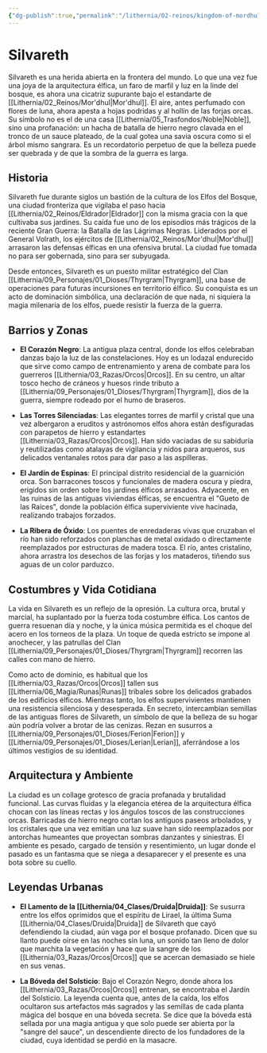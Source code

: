 ```yaml
---
{"dg-publish":true,"permalink":"/lithernia/02-reinos/kingdom-of-mordhul/silvareth/","title":"Silvareth","tags":["lithernia","ciudad","Mor'dhul"]}
---
```


# Silvareth

Silvareth es una herida abierta en la frontera del mundo. Lo que una vez fue una joya de la arquitectura élfica, un faro de marfil y luz en la linde del bosque, es ahora una cicatriz supurante bajo el estandarte de [[Lithernia/02_Reinos/Mor'dhul\|Mor'dhul]]. El aire, antes perfumado con flores de luna, ahora apesta a hojas podridas y al hollín de las forjas orcas. Su símbolo no es el de una casa [[Lithernia/05_Trasfondos/Noble\|Noble]], sino una profanación: un hacha de batalla de hierro negro clavada en el tronco de un sauce plateado, de la cual gotea una savia oscura como si el árbol mismo sangrara. Es un recordatorio perpetuo de que la belleza puede ser quebrada y de que la sombra de la guerra es larga.

## Historia

Silvareth fue durante siglos un bastión de la cultura de los Elfos del Bosque, una ciudad fronteriza que vigilaba el paso hacia [[Lithernia/02_Reinos/Eldrador\|Eldrador]] con la misma gracia con la que cultivaba sus jardines. Su caída fue uno de los episodios más trágicos de la reciente Gran Guerra: la Batalla de las Lágrimas Negras. Liderados por el General Volrath, los ejércitos de [[Lithernia/02_Reinos/Mor'dhul\|Mor'dhul]] arrasaron las defensas élficas en una ofensiva brutal. La ciudad fue tomada no para ser gobernada, sino para ser subyugada.

Desde entonces, Silvareth es un puesto militar estratégico del Clan [[Lithernia/09_Personajes/01_Dioses/Thyrgram\|Thyrgram]], una base de operaciones para futuras incursiones en territorio élfico. Su conquista es un acto de dominación simbólica, una declaración de que nada, ni siquiera la magia milenaria de los elfos, puede resistir la fuerza de la guerra.

## Barrios y Zonas

- **El Corazón Negro**: La antigua plaza central, donde los elfos celebraban danzas bajo la luz de las constelaciones. Hoy es un lodazal endurecido que sirve como campo de entrenamiento y arena de combate para los guerreros [[Lithernia/03_Razas/Orcos\|Orcos]]. En su centro, un altar tosco hecho de cráneos y huesos rinde tributo a [[Lithernia/09_Personajes/01_Dioses/Thyrgram\|Thyrgram]], dios de la guerra, siempre rodeado por el humo de braseros.

- **Las Torres Silenciadas**: Las elegantes torres de marfil y cristal que una vez albergaron a eruditos y astrónomos elfos ahora están desfiguradas con parapetos de hierro y estandartes [[Lithernia/03_Razas/Orcos\|Orcos]]. Han sido vaciadas de su sabiduría y reutilizadas como atalayas de vigilancia y nidos para arqueros, sus delicados ventanales rotos para dar paso a las aspilleras.

- **El Jardín de Espinas**: El principal distrito residencial de la guarnición orca. Son barracones toscos y funcionales de madera oscura y piedra, erigidos sin orden sobre los jardines élficos arrasados. Adyacente, en las ruinas de las antiguas viviendas élficas, se encuentra el "Gueto de las Raíces", donde la población élfica superviviente vive hacinada, realizando trabajos forzados.

- **La Ribera de Óxido**: Los puentes de enredaderas vivas que cruzaban el río han sido reforzados con planchas de metal oxidado o directamente reemplazados por estructuras de madera tosca. El río, antes cristalino, ahora arrastra los desechos de las forjas y los mataderos, tiñendo sus aguas de un color parduzco.

## Costumbres y Vida Cotidiana

La vida en Silvareth es un reflejo de la opresión. La cultura orca, brutal y marcial, ha suplantado por la fuerza toda costumbre élfica. Los cantos de guerra resuenan día y noche, y la única música permitida es el choque del acero en los torneos de la plaza. Un toque de queda estricto se impone al anochecer, y las patrullas del Clan [[Lithernia/09_Personajes/01_Dioses/Thyrgram\|Thyrgram]] recorren las calles con mano de hierro.

Como acto de dominio, es habitual que los [[Lithernia/03_Razas/Orcos\|Orcos]] tallen sus [[Lithernia/06_Magia/Runas\|Runas]] tribales sobre los delicados grabados de los edificios élficos. Mientras tanto, los elfos supervivientes mantienen una resistencia silenciosa y desesperada. En secreto, intercambian semillas de las antiguas flores de Silvareth, un símbolo de que la belleza de su hogar aún podría volver a brotar de las cenizas. Rezan en susurros a [[Lithernia/09_Personajes/01_Dioses/Ferion\|Ferion]] y [[Lithernia/09_Personajes/01_Dioses/Lerian\|Lerian]], aferrándose a los últimos vestigios de su identidad.

## Arquitectura y Ambiente

La ciudad es un collage grotesco de gracia profanada y brutalidad funcional. Las curvas fluidas y la elegancia etérea de la arquitectura élfica chocan con las líneas rectas y los ángulos toscos de las construcciones orcas. Barricadas de hierro negro cortan los antiguos paseos arbolados, y los cristales que una vez emitían una luz suave han sido reemplazados por antorchas humeantes que proyectan sombras danzantes y siniestras. El ambiente es pesado, cargado de tensión y resentimiento, un lugar donde el pasado es un fantasma que se niega a desaparecer y el presente es una bota sobre su cuello.

## Leyendas Urbanas

- **El Lamento de la [[Lithernia/04_Clases/Druida\|Druida]]**: Se susurra entre los elfos oprimidos que el espíritu de Lirael, la última Suma [[Lithernia/04_Clases/Druida\|Druida]] de Silvareth que cayó defendiendo la ciudad, aún vaga por el bosque profanado. Dicen que su llanto puede oírse en las noches sin luna, un sonido tan lleno de dolor que marchita la vegetación y hace que la sangre de los [[Lithernia/03_Razas/Orcos\|Orcos]] que se acercan demasiado se hiele en sus venas.

- **La Bóveda del Solsticio**: Bajo el Corazón Negro, donde ahora los [[Lithernia/03_Razas/Orcos\|Orcos]] entrenan, se encontraba el Jardín del Solsticio. La leyenda cuenta que, antes de la caída, los elfos ocultaron sus artefactos más sagrados y las semillas de cada planta mágica del bosque en una bóveda secreta. Se dice que la bóveda está sellada por una magia antigua y que solo puede ser abierta por la "sangre del sauce", un descendiente directo de los fundadores de la ciudad, cuya identidad se perdió en la masacre.